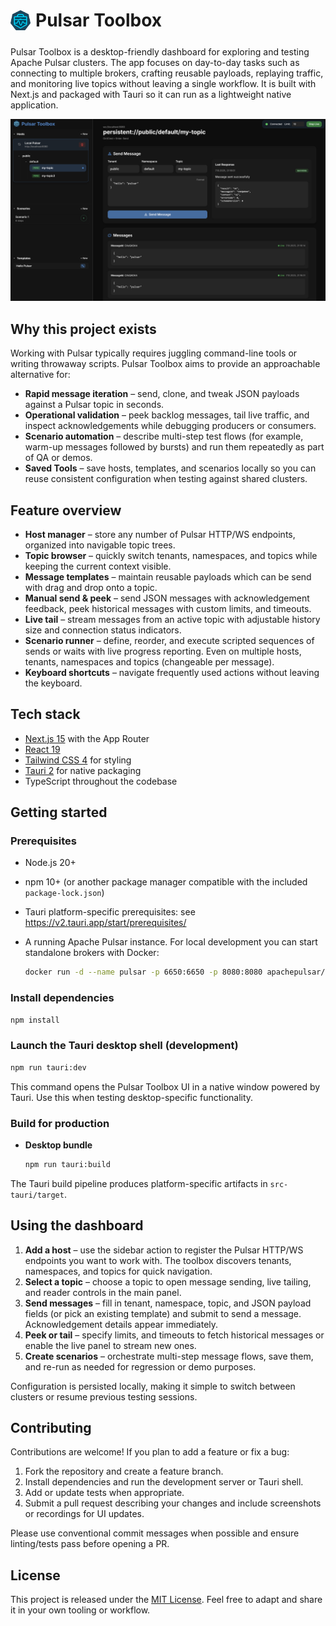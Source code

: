 # <span style="display:inline-flex;align-items:center;"><img src="./public/logo.png" alt="Pulsar Toolbox Icon" width="32" height="32" style="margin-right:8px;vertical-align:middle;"> Pulsar Toolbox</span>

Pulsar Toolbox is a desktop-friendly dashboard for exploring and testing Apache Pulsar clusters. The app focuses on day-to-day tasks such as connecting to multiple brokers, crafting reusable payloads, replaying traffic, and monitoring live topics without leaving a single workflow. It is built with Next.js and packaged with Tauri so it can run as a lightweight native application.

![Pulsar Toolbox Dashboard](./public/dashboard.png)

## Why this project exists

Working with Pulsar typically requires juggling command-line tools or writing throwaway scripts. Pulsar Toolbox aims to provide an approachable alternative for:

- **Rapid message iteration** – send, clone, and tweak JSON payloads against a Pulsar topic in seconds.
- **Operational validation** – peek backlog messages, tail live traffic, and inspect acknowledgements while debugging producers or consumers.
- **Scenario automation** – describe multi-step test flows (for example, warm-up messages followed by bursts) and run them repeatedly as part of QA or demos.
- **Saved Tools** – save hosts, templates, and scenarios locally so you can reuse consistent configuration when testing against shared clusters.

## Feature overview

- **Host manager** – store any number of Pulsar HTTP/WS endpoints, organized into navigable topic trees.
- **Topic browser** – quickly switch tenants, namespaces, and topics while keeping the current context visible.
- **Message templates** – maintain reusable payloads which can be send with drag and drop onto a topic.
- **Manual send & peek** – send JSON messages with acknowledgement feedback, peek historical messages with custom limits, and timeouts.
- **Live tail** – stream messages from an active topic with adjustable history size and connection status indicators.
- **Scenario runner** – define, reorder, and execute scripted sequences of sends or waits with live progress reporting. Even on multiple hosts, tenants, namespaces and topics (changeable per message).
- **Keyboard shortcuts** – navigate frequently used actions without leaving the keyboard.

## Tech stack

- [Next.js 15](https://nextjs.org/) with the App Router
- [React 19](https://react.dev/)
- [Tailwind CSS 4](https://tailwindcss.com/) for styling
- [Tauri 2](https://tauri.app/) for native packaging
- TypeScript throughout the codebase

## Getting started

### Prerequisites

- Node.js 20+
- npm 10+ (or another package manager compatible with the included `package-lock.json`)
- Tauri platform-specific prerequisites: see https://v2.tauri.app/start/prerequisites/
- A running Apache Pulsar instance. For local development you can start standalone brokers with Docker:

  ```bash
  docker run -d --name pulsar -p 6650:6650 -p 8080:8080 apachepulsar/pulsar:latest bin/pulsar standalone
  ```

### Install dependencies

```bash
npm install
```

### Launch the Tauri desktop shell (development)

```bash
npm run tauri:dev
```

This command opens the Pulsar Toolbox UI in a native window powered by Tauri. Use this when testing desktop-specific functionality.

### Build for production

- **Desktop bundle**

  ```bash
  npm run tauri:build
  ```

The Tauri build pipeline produces platform-specific artifacts in `src-tauri/target`.

## Using the dashboard

1. **Add a host** – use the sidebar action to register the Pulsar HTTP/WS endpoints you want to work with. The toolbox discovers tenants, namespaces, and topics for quick navigation.
2. **Select a topic** – choose a topic to open message sending, live tailing, and reader controls in the main panel.
3. **Send messages** – fill in tenant, namespace, topic, and JSON payload fields (or pick an existing template) and submit to send a message. Acknowledgement details appear immediately.
4. **Peek or tail** – specify limits, and timeouts to fetch historical messages or enable the live panel to stream new ones.
5. **Create scenarios** – orchestrate multi-step message flows, save them, and re-run as needed for regression or demo purposes.

Configuration is persisted locally, making it simple to switch between clusters or resume previous testing sessions.

## Contributing

Contributions are welcome! If you plan to add a feature or fix a bug:

1. Fork the repository and create a feature branch.
2. Install dependencies and run the development server or Tauri shell.
3. Add or update tests when appropriate.
4. Submit a pull request describing your changes and include screenshots or recordings for UI updates.

Please use conventional commit messages when possible and ensure linting/tests pass before opening a PR.

## License

This project is released under the [MIT License](./LICENSE). Feel free to adapt and share it in your own tooling or workflow.
